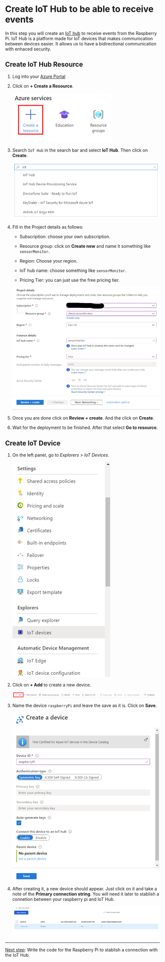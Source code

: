 # Create IoT Hub to be able to receive events

In this step you will create an [IoT hub](https://azure.microsoft.com/services/iot-hub/#overview) to receive events from the Raspberry Pi. IoT Hub is a platform made for IoT devices that makes communication between devices easier. It allows us to have a bidirectional communication with enhaced security.

## Create IoT Hub Resource

1. Log into your [Azure Portal](https://portal.azure.com/)

1. Click on **+ Create a Resource**.

    ![create resource](./media/create_resource.png)

1. Search `IoT Hub` in the search bar and select **IoT Hub**. Then click on **Create**.

    ![search iot hub](./media/search_iothub.png)

1. Fill in the Project details as follows:

    * Subscription: choose your own subscription.

    * Resource group: click on **Create new** and name it something like `sensorMonitor`.

    * Region: Choose your region.

    * IoT hub name: choose something like `sensorMonitor`.

    * Pricing Tier: you can just use the free pricing tier.

    ![iot hub details](./media/iothub_details.png)

1. Once you are done click on **Review + create**. And the click on **Create**.

1. Wait for the deployment to be finished. After that select **Go to resource**.

## Create IoT Device

1. On the left panel, go to *Explorers > IoT Devices*.

    ![iot devices](./media/iot_devices.png)

1. Click on **+ Add** to create a new device.

    ![add device](./media/add_iot_device.png)

1. Name the device `raspberryPi` and leave the save as it is. Click on **Save**.

    ![new device](./media/create_device.png)

1. After creating it, a new device should appear. Just click on it and take a note of the **Primary connection string**. You will need it later to stablish a connetion between your raspberry pi and IoT Hub.

    ![view device](./media/view_device.png)

----------

[Next step](Python_code.md): Write the code for the Raspberry Pi to stablish a connection with the IoT Hub.
